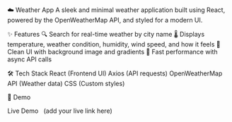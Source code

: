  ☁️ Weather App
A sleek and minimal weather application built using React, powered by the OpenWeatherMap API, and styled for a modern UI.

✨ Features
🔍 Search for real-time weather by city name
🌡️ Displays temperature, weather condition, humidity, wind speed, and how it feels
🎨 Clean UI with background image and gradients
🚀 Fast performance with async API calls

🛠 Tech Stack
React (Frontend UI)
Axios (API requests)
OpenWeatherMap API (Weather data)
CSS (Custom styles)

🚀 Demo

Live Demo   (add your live link here)
